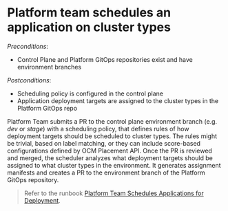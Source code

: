 # Platform team schedules an application on cluster types

*Preconditions*:

- Control Plane and Platform GitOps repositories exist and have environment branches  

*Postconditions*:

- Scheduling policy is configured in the control plane
- Application deployment targets are assigned to the cluster types in the Platform GitOps repo

Platform Team submits a PR to the control plane environment branch (e.g. *dev* or *stage*) with a scheduling policy, that defines rules of how deployment targets should be scheduled to cluster types. The rules might be trivial, based on label matching, or they can include score-based configurations defined by OCM Placement API. Once the PR is reviewed and merged, the scheduler analyzes what deployment targets should be assigned to what cluster types in the environment. It generates assignment manifests and creates a PR to the environment branch of the Platform GitOps repository.

> Refer to the runbook [Platform Team Schedules Applications for Deployment](../run-books/platform-team-schedules-applications-for-deployment.md).
